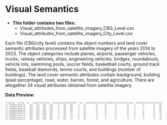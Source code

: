# Visual Semantics 
- **This folder contains two files:**
  - Visual_attributes_from_satellite_imagery_CBG_Level.csv	
  - Visual_attributes_from_satellite_imagery_City_Level.csv

Each file (CBG/city level) contains the object numbers and land cover semantic attributes processed from satellite imagery of the years 2014 to 2023. The object categories include planes, airports, passenger vehicles, trucks, railway vehicles, ships, engineering vehicles, bridges, roundabouts, vehicle lots, swimming pools, soccer fields, basketball courts, ground track fields, baseball diamonds, tennis courts, and buildings (number of buildings). The land cover semantic attributes contain background, building (pixel percentage), road, water, barren, forest, and agriculture. There are altogether 24 visual attributes obtained from satellite imagery.


**Data Preview:** 

![Image text](Visual1.png)
